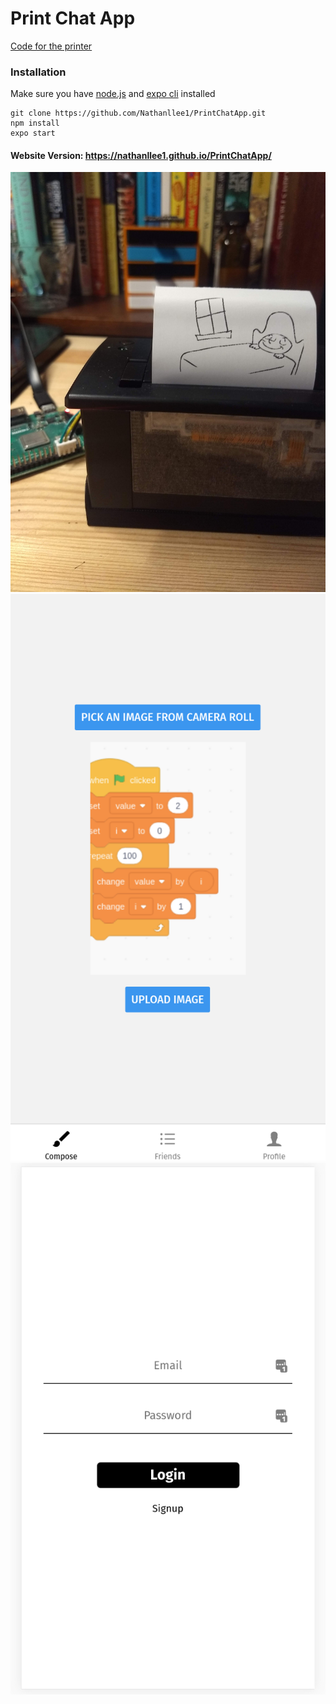 # Print Chat App
[Code for the printer](https://github.com/Nathanllee1/PrinterCode)
### Installation
Make sure you have [node.js](https://nodejs.org/en/download/) and [expo cli](https://docs.expo.io/workflow/expo-cli/) installed
```
git clone https://github.com/Nathanllee1/PrintChatApp.git
npm install
expo start
```

#### Website Version: https://nathanllee1.github.io/PrintChatApp/


![Printer](printer.jpg)
![App](app.png)
![Signin](signin.png)
